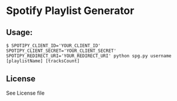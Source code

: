 # Spotify Playlist Generator

## Usage:

    $ SPOTIPY_CLIENT_ID='YOUR_CLIENT_ID' SPOTIPY_CLIENT_SECRET='YOUR_CLIENT_SECRET' SPOTIPY_REDIRECT_URI='YOUR_REDIRECT_URI' python spg.py username [playlistName] [tracksCount]

## License

  See License file
